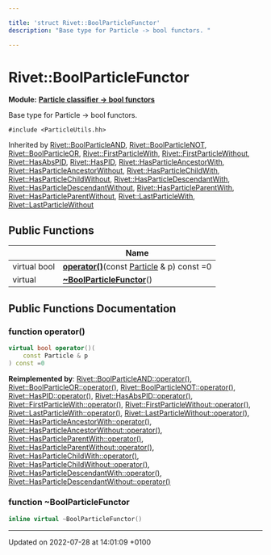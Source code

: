 ```yaml
---

title: 'struct Rivet::BoolParticleFunctor'
description: "Base type for Particle -> bool functors. "

---
```


# Rivet::BoolParticleFunctor

**Module:** **[Particle classifier -> bool functors](http://example.org/modules/group__particleutils__p2bool/)**



Base type for Particle -> bool functors. 


`#include <ParticleUtils.hh>`

Inherited by [Rivet::BoolParticleAND](http://example.org/classes/structrivet_1_1boolparticleand/), [Rivet::BoolParticleNOT](http://example.org/classes/structrivet_1_1boolparticlenot/), [Rivet::BoolParticleOR](http://example.org/classes/structrivet_1_1boolparticleor/), [Rivet::FirstParticleWith](http://example.org/classes/structrivet_1_1firstparticlewith/), [Rivet::FirstParticleWithout](http://example.org/classes/structrivet_1_1firstparticlewithout/), [Rivet::HasAbsPID](http://example.org/classes/structrivet_1_1hasabspid/), [Rivet::HasPID](http://example.org/classes/structrivet_1_1haspid/), [Rivet::HasParticleAncestorWith](http://example.org/classes/structrivet_1_1hasparticleancestorwith/), [Rivet::HasParticleAncestorWithout](http://example.org/classes/structrivet_1_1hasparticleancestorwithout/), [Rivet::HasParticleChildWith](http://example.org/classes/structrivet_1_1hasparticlechildwith/), [Rivet::HasParticleChildWithout](http://example.org/classes/structrivet_1_1hasparticlechildwithout/), [Rivet::HasParticleDescendantWith](http://example.org/classes/structrivet_1_1hasparticledescendantwith/), [Rivet::HasParticleDescendantWithout](http://example.org/classes/structrivet_1_1hasparticledescendantwithout/), [Rivet::HasParticleParentWith](http://example.org/classes/structrivet_1_1hasparticleparentwith/), [Rivet::HasParticleParentWithout](http://example.org/classes/structrivet_1_1hasparticleparentwithout/), [Rivet::LastParticleWith](http://example.org/classes/structrivet_1_1lastparticlewith/), [Rivet::LastParticleWithout](http://example.org/classes/structrivet_1_1lastparticlewithout/)

## Public Functions

|                | Name           |
| -------------- | -------------- |
| virtual bool | **[operator()](http://example.org/classes/structrivet_1_1boolparticlefunctor/#function-operator())**(const <a href="http://example.org/classes/classrivet_1_1particle/">Particle</a> & p) const =0 |
| virtual | **[~BoolParticleFunctor](http://example.org/classes/structrivet_1_1boolparticlefunctor/#function-~boolparticlefunctor)**() |

## Public Functions Documentation

### function operator()

```cpp
virtual bool operator()(
    const Particle & p
) const =0
```


**Reimplemented by**: [Rivet::BoolParticleAND::operator()](http://example.org/classes/structrivet_1_1boolparticleand/#function-operator()), [Rivet::BoolParticleOR::operator()](http://example.org/classes/structrivet_1_1boolparticleor/#function-operator()), [Rivet::BoolParticleNOT::operator()](http://example.org/classes/structrivet_1_1boolparticlenot/#function-operator()), [Rivet::HasPID::operator()](http://example.org/classes/structrivet_1_1haspid/#function-operator()), [Rivet::HasAbsPID::operator()](http://example.org/classes/structrivet_1_1hasabspid/#function-operator()), [Rivet::FirstParticleWith::operator()](http://example.org/classes/structrivet_1_1firstparticlewith/#function-operator()), [Rivet::FirstParticleWithout::operator()](http://example.org/classes/structrivet_1_1firstparticlewithout/#function-operator()), [Rivet::LastParticleWith::operator()](http://example.org/classes/structrivet_1_1lastparticlewith/#function-operator()), [Rivet::LastParticleWithout::operator()](http://example.org/classes/structrivet_1_1lastparticlewithout/#function-operator()), [Rivet::HasParticleAncestorWith::operator()](http://example.org/classes/structrivet_1_1hasparticleancestorwith/#function-operator()), [Rivet::HasParticleAncestorWithout::operator()](http://example.org/classes/structrivet_1_1hasparticleancestorwithout/#function-operator()), [Rivet::HasParticleParentWith::operator()](http://example.org/classes/structrivet_1_1hasparticleparentwith/#function-operator()), [Rivet::HasParticleParentWithout::operator()](http://example.org/classes/structrivet_1_1hasparticleparentwithout/#function-operator()), [Rivet::HasParticleChildWith::operator()](http://example.org/classes/structrivet_1_1hasparticlechildwith/#function-operator()), [Rivet::HasParticleChildWithout::operator()](http://example.org/classes/structrivet_1_1hasparticlechildwithout/#function-operator()), [Rivet::HasParticleDescendantWith::operator()](http://example.org/classes/structrivet_1_1hasparticledescendantwith/#function-operator()), [Rivet::HasParticleDescendantWithout::operator()](http://example.org/classes/structrivet_1_1hasparticledescendantwithout/#function-operator())


### function ~BoolParticleFunctor

```cpp
inline virtual ~BoolParticleFunctor()
```


-------------------------------

Updated on 2022-07-28 at 14:01:09 +0100
